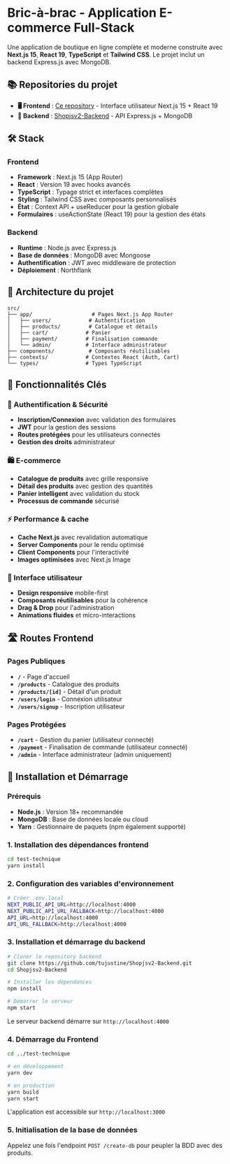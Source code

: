 # Bric-à-brac - Application E-commerce Full-Stack

Une application de boutique en ligne complète et moderne construite avec **Next.js 15**, **React 19**, **TypeScript** et **Tailwind CSS**. Le projet inclut un backend Express.js avec MongoDB.

## 📚 **Repositories du projet**

- **🖥️ Frontend** : [Ce repository](https://github.com/votre-username/test-technique) - Interface utilisateur Next.js 15 + React 19
- **🔧 Backend** : [Shopjsv2-Backend](https://github.com/tujustine/Shopjsv2-Backend) - API Express.js + MongoDB

## 🛠️ Stack

### Frontend

- **Framework** : Next.js 15 (App Router)
- **React** : Version 19 avec hooks avancés
- **TypeScript** : Typage strict et interfaces complètes
- **Styling** : Tailwind CSS avec composants personnalisés
- **État** : Context API + useReducer pour la gestion globale
- **Formulaires** : useActionState (React 19) pour la gestion des états

### Backend

- **Runtime** : Node.js avec Express.js
- **Base de données** : MongoDB avec Mongoose
- **Authentification** : JWT avec middleware de protection
- **Déploiement** : Northflank

## 📁 Architecture du projet

```
src/
├── app/                   # Pages Next.js App Router
│   ├── users/            # Authentification
│   ├── products/         # Catalogue et détails
│   ├── cart/            # Panier
│   ├── payment/         # Finalisation commande
│   └── admin/           # Interface administrateur
├── components/           # Composants réutilisables
├── contexts/            # Contextes React (Auth, Cart)
└── types/               # Types TypeScript
```

## 🎯 Fonctionnalités Clés

### 🔐 Authentification & Sécurité

- **Inscription/Connexion** avec validation des formulaires
- **JWT** pour la gestion des sessions
- **Routes protégées** pour les utilisateurs connectés
- **Gestion des droits** administrateur

### 🛍️ E-commerce

- **Catalogue de produits** avec grille responsive
- **Détail des produits** avec gestion des quantités
- **Panier intelligent** avec validation du stock
- **Processus de commande** sécurisé

### ⚡ Performance & cache

- **Cache Next.js** avec revalidation automatique
- **Server Components** pour le rendu optimisé
- **Client Components** pour l'interactivité
- **Images optimisées** avec Next.js Image

### 🎨 Interface utilisateur

- **Design responsive** mobile-first
- **Composants réutilisables** pour la cohérence
- **Drag & Drop** pour l'administration
- **Animations fluides** et micro-interactions

## 🛣️ Routes Frontend

### Pages Publiques

- **`/`** - Page d'accueil
- **`/products`** - Catalogue des produits
- **`/products/[id]`** - Détail d'un produit
- **`/users/login`** - Connexion utilisateur
- **`/users/signup`** - Inscription utilisateur

### Pages Protégées

- **`/cart`** - Gestion du panier (utilisateur connecté)
- **`/payment`** - Finalisation de commande (utilisateur connecté)
- **`/admin`** - Interface administrateur (admin uniquement)

## 🚀 Installation et Démarrage

### Prérequis

- **Node.js** : Version 18+ recommandée
- **MongoDB** : Base de données locale ou cloud
- **Yarn** : Gestionnaire de paquets (npm également supporté)

### 1. Installation des dépendances frontend

```bash
cd test-technique
yarn install
```

### 2. Configuration des variables d'environnement

```bash
# Créer .env.local
NEXT_PUBLIC_API_URL=http://localhost:4000
NEXT_PUBLIC_API_URL_FALLBACK=http://localhost:4000
API_URL=http://localhost:4000
API_URL_FALLBACK=http://localhost:4000
```

### 3. Installation et démarrage du backend

```bash
# Cloner le repository backend
git clone https://github.com/tujustine/Shopjsv2-Backend.git
cd Shopjsv2-Backend

# Installer les dépendances
npm install

# Démarrer le serveur
npm start
```

Le serveur backend démarre sur `http://localhost:4000`

### 4. Démarrage du Frontend

```bash
cd ../test-technique

# en développement
yarn dev

# en production
yarn build
yarn start
```

L'application est accessible sur `http://localhost:3000`

### 5. Initialisation de la base de données

Appelez une fois l'endpoint `POST /create-db` pour peupler la BDD avec des produits.
